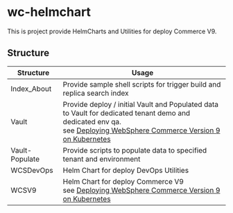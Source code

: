 # wc-helmchart #

This is project provide HelmCharts and Utilities for deploy Commerce V9.

## Structure ##

Structure  |   Usage
------------- | -------------
Index_About | Provide sample shell scripts for trigger build and replica search index
Vault |  Provide deploy / initial Vault and Populated data to Vault for dedicated tenant demo and dedicated env qa. <br> see [Deploying WebSphere Commerce Version 9 on Kubernetes](https://developer.ibm.com/customer-engagement/tutorials/deploy-websphere-commerce-version-9-kubernetes)
Vault-Populate  | Provide scripts to populate data to specified tenant and environment
WCSDevOps |  Helm Chart for deploy DevOps Utilities
WCSV9 | Helm Chart for deploy Commerce V9 <br> see [Deploying WebSphere Commerce Version 9 on Kubernetes](https://developer.ibm.com/customer-engagement/tutorials/deploy-websphere-commerce-version-9-kubernetes)



